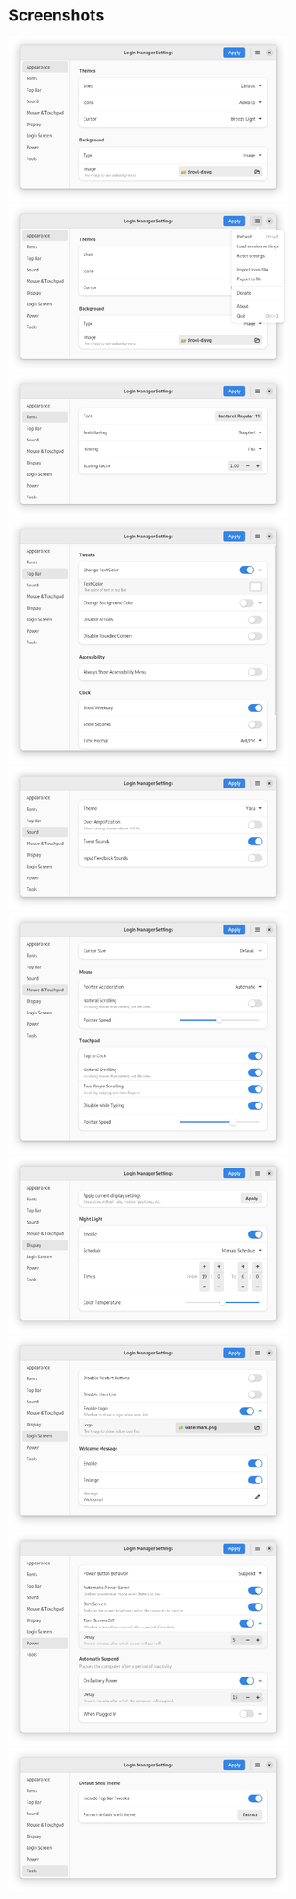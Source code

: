 # Screenshots

<picture>
  <source srcset="dark/appearance.png" media="(prefers-color-scheme: dark)">
  <img src="light/appearance.png">
</picture>

<picture>
  <source srcset="dark/menu.png" media="(prefers-color-scheme: dark)">
  <img src="light/menu.png">
</picture>

<picture>
  <source srcset="dark/fonts.png" media="(prefers-color-scheme: dark)">
  <img src="light/fonts.png">
</picture>

<picture>
  <source srcset="dark/top-bar.png" media="(prefers-color-scheme: dark)">
  <img src="light/top-bar.png">
</picture>

<picture>
  <source srcset="dark/sound.png" media="(prefers-color-scheme: dark)">
  <img src="light/sound.png">
</picture>

<picture>
  <source srcset="dark/mouse-and-touchpad.png" media="(prefers-color-scheme: dark)">
  <img src="light/mouse-and-touchpad.png">
</picture>

<picture>
  <source srcset="dark/display.png" media="(prefers-color-scheme: dark)">
  <img src="light/display.png">
</picture>

<picture>
  <source srcset="dark/login-screen.png" media="(prefers-color-scheme: dark)">
  <img src="light/login-screen.png">
</picture>

<picture>
  <source srcset="dark/power.png" media="(prefers-color-scheme: dark)">
  <img src="light/power.png">
</picture>

<picture>
  <source srcset="dark/tools.png" media="(prefers-color-scheme: dark)">
  <img src="light/tools.png">
</picture>
